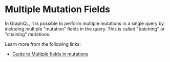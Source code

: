# Multiple Mutation Fields

In GraphQL, it is possible to perform multiple mutations in a single query by including multiple "mutation" fields in the query. This is called "batching" or "chaining" mutations.

Learn more from the following links:

- [Guide to Multiple fields in mutations](https://graphql.org/learn/queries/#multiple-fields-in-mutations)
